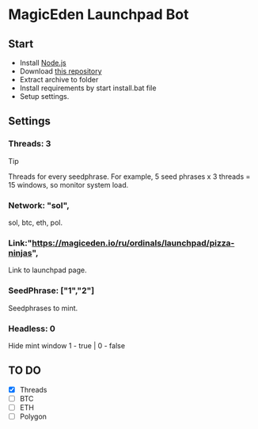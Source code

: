 # MagicEden Launchpad Bot
## Start
* Install [Node.js](https://nodejs.org/en/download/current)
* Download [this repository](https://github.com/Starlk7/me)
* Extract archive to folder
* Install requirements by start install.bat file
* Setup settings.

## Settings
### Threads: 3
> [!TIP]
> Threads for every seedphrase. For example, 5 seed phrases x 3 threads = 15 windows, so monitor system load.
### Network: "sol", 
sol, btc, eth, pol.
### Link:"https://magiceden.io/ru/ordinals/launchpad/pizza-ninjas",
Link to launchpad page.
### SeedPhrase: ["1","2"]
Seedphrases to mint.
### Headless: 0
Hide mint window
1 - true | 0 - false


## TO DO
- [x] Threads
- [ ] BTC
- [ ] ETH
- [ ] Polygon
